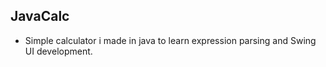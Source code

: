 ## JavaCalc
- Simple calculator i made in java to learn expression parsing and Swing UI development.
